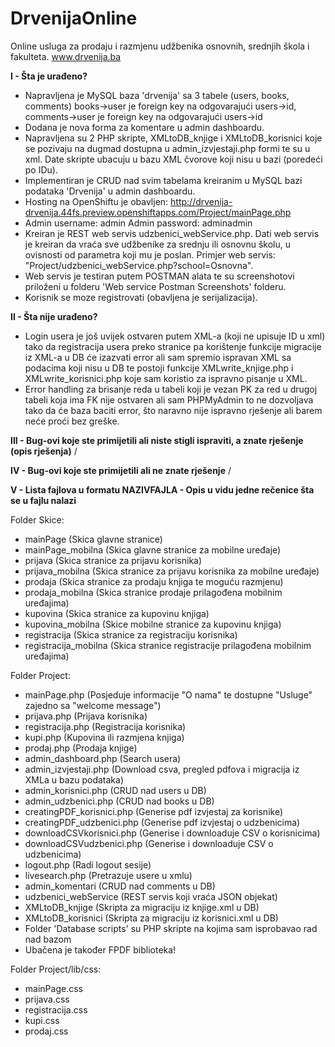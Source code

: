 # DrvenijaOnline
Online usluga za prodaju i razmjenu udžbenika osnovnih, srednjih škola i fakulteta.
www.drvenija.ba

**I  - Šta je urađeno?**

  * Napravljena je MySQL baza 'drvenija' sa 3 tabele (users, books, comments)
    books->user je foreign key na odgovarajući users->id, comments->user je foreign key na odgovarajući users->id
  * Dodana je nova forma za komentare u admin dashboardu.
  * Napravljena su 2 PHP skripte, XMLtoDB_knjige i XMLtoDB_korisnici koje se pozivaju na dugmad dostupna u admin_izvjestaji.php formi te su u xml. Date skripte ubacuju u bazu XML čvorove koji nisu u bazi (poredeći po IDu).
  * Implementiran je CRUD nad svim tabelama kreiranim u MySQL bazi podataka 'Drvenija' u admin dashboardu.
  * Hosting na OpenShiftu je obavljen: http://drvenija-drvenija.44fs.preview.openshiftapps.com/Project/mainPage.php
  * Admin username: admin Admin password: adminadmin
  * Kreiran je REST web servis udzbenici_webService.php. Dati web servis je kreiran da vraća sve udžbenike za srednju ili osnovnu školu, u ovisnosti od parametra koji mu je poslan. Primjer web servis: "Project/udzbenici_webService.php?school=Osnovna".
  * Web servis je testiran putem POSTMAN alata te su screenshotovi priloženi u folderu 'Web service Postman Screenshots' folderu.
  * Korisnik se moze registrovati (obavljena je serijalizacija).

**II  - Šta nije urađeno?**

  * Login usera je još uvijek ostvaren putem XML-a (koji ne upisuje ID u xml) tako da registracija usera preko stranice pa korištenje funkcije migracije iz XML-a u DB će izazvati error ali sam spremio ispravan XML sa podacima koji nisu u DB te postoji funkcije XMLwrite_knjige.php i XMLwrite_korisnici.php koje sam koristio za ispravno pisanje u XML.
  * Error handling za brisanje reda u tabeli koji je vezan PK za red u drugoj tabeli koja ima FK nije ostvaren ali sam PHPMyAdmin to ne dozvoljava tako da će baza baciti error, što naravno nije ispravno rješenje ali barem neće proći bez greške.

**III - Bug-ovi koje ste primijetili ali niste stigli ispraviti, a znate rješenje (opis rješenja)**
/

**IV  - Bug-ovi koje ste primijetili ali ne znate rješenje**
/

**V  - Lista fajlova u formatu NAZIVFAJLA - Opis u vidu jedne rečenice šta se u fajlu nalazi**

Folder Skice:
  * mainPage (Skica glavne stranice)
  * mainPage_mobilna (Skica glavne stranice za mobilne uređaje)
  * prijava (Skica stranice za prijavu korisnika)
  * prijava_mobilna (Skica stranice za prijavu korisnika za mobilne uređaje)
  * prodaja (Skica stranice za prodaju knjiga te moguću razmjenu)
  * prodaja_mobilna (Skica stranice prodaje prilagođena mobilnim uređajima)
  * kupovina (Skica stranice za kupovinu knjiga)
  * kupovina_mobilna (Skice mobilne stranice za kupovinu knjiga)
  * registracija (Skica stranice za registraciju korisnika)
  * registracija_mobilna (Skica stranice registracije prilagođena mobilnim uređajima)

Folder Project:
  * mainPage.php (Posjeduje informacije "O nama" te dostupne "Usluge" zajedno sa "welcome message")
  * prijava.php (Prijava korisnika)
  * registracija.php (Registracija korisnika)
  * kupi.php (Kupovina ili razmjena knjiga)
  * prodaj.php (Prodaja knjige)
  * admin_dashboard.php (Search usera)
  * admin_izvjestaji.php (Download csva, pregled pdfova i migracija iz XMLa u bazu podataka)
  * admin_korisnici.php (CRUD nad users u DB)
  * admin_udzbenici.php (CRUD nad books u DB)
  * creatingPDF_korisnici.php (Generise pdf izvjestaj za korisnike)
  * creatingPDF_udzbenici.php (Generise pdf izvjestaj o udzbenicima)
  * downloadCSVkorisnici.php (Generise i downloaduje CSV o korisnicima)
  * downloadCSVudzbenici.php (Generise i downloaduje CSV o udzbenicima)
  * logout.php (Radi logout sesije)
  * livesearch.php (Pretrazuje usere u xmlu)
  * admin_komentari (CRUD nad comments u DB)
  * udzbenici_webService (REST servis koji vraća JSON objekat)
  * XMLtoDB_knjige (Skripta za migraciju iz knjige.xml u DB)
  * XMLtoDB_korisnici (Skripta za migraciju iz korisnici.xml u DB)
  * Folder 'Database scripts' su PHP skripte na kojima sam isprobavao rad nad bazom
  * Ubačena je također FPDF biblioteka! 
 
Folder Project/lib/css:
  * mainPage.css
  * prijava.css
  * registracija.css
  * kupi.css
  * prodaj.css

